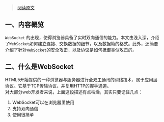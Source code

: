 > [阅读原文](https://juejin.im/post/5a4e6a43f265da3e303c4787)

## 一、内容概览
`WebSocket` 的出现，使得浏览器具备了实时双向通信的能力。本文由浅入深，介绍了`WebSocket`如何建立连接、交换数据的细节，以及数据帧的格式。此外，还简要介绍了针对`WebSocket`的安全攻击，以及协议是如何抵御类似攻击的。  


## 二、什么是WebSocket
HTML5开始提供的一种浏览器与服务器进行全双工通讯的网络技术，属于应用层协议。它基于TCP传输协议，并复用HTTP的握手通道。  
对大部分web开发者来说，上面这段描述有点枯燥，其实只要记住几点：
1. WebSocket可以在浏览器里使用
2. 支持双向通信
3. 使用很简单
